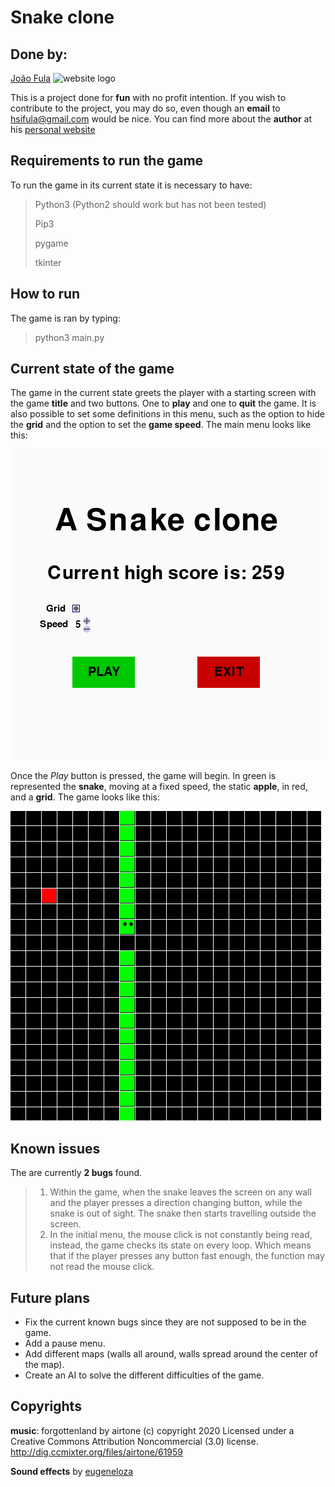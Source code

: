 # Snake clone
## Done by: 
[João Fula](joaofula.pythonanywhere.com) ![website logo](https://joaofula.pythonanywhere.com/static/portfolio/logo.png)

This is a project done for **fun** with no profit intention. If you wish to contribute to the project, you may do so, even though an **email** to [hsifula@gmail.com](hsifula@gmail.com) would be nice.
You can find more about the **author** at his [personal website](joaofula.pythonanywhere.com)

## Requirements to run the game
To run the game in its current state it is necessary to have:
> Python3 (Python2 should work but has not been tested)
>
> Pip3
>
> pygame
>
> tkinter

## How to run

The game is ran by typing:
> python3 main.py

## Current state of the game

The game in the current state greets the player with a starting screen with the game **title** and two buttons. One to **play** and one to **quit** the game. It is also possible to set some definitions in this menu, such as the option to hide the **grid** and the option to set the **game speed**.
The main menu looks like this:

![Main menu](https://github.com/JoaoFula/SnakeGame/blob/master/main_menu.png "Main menu")

Once the *Play* button is pressed, the game will begin. In green is represented the **snake**, moving at a fixed speed, the static **apple**, in red, and a **grid**.
The game looks like this:

![Game](https://github.com/JoaoFula/SnakeGame/blob/master/game.png "Game")


## Known issues
The are currently **2 bugs** found.

> 1) Within the game, when the snake leaves the screen on any wall and the player presses a direction changing button, while the snake is out of sight. The snake then starts travelling outside the screen.
> 2) In the initial menu, the mouse click is not constantly being read, instead, the game checks its state on every loop. Which means that if the player presses any button fast enough, the function may not read the mouse click. 

## Future plans
* Fix the current known bugs since they are not supposed to be in the game.
* Add a pause menu.
* Add different maps (walls all around, walls spread around the center of the map).
* Create an AI to solve the different difficulties of the game.

## Copyrights

**music**: forgottenland by airtone (c) copyright 2020 Licensed under a Creative Commons Attribution Noncommercial  (3.0) license. http://dig.ccmixter.org/files/airtone/61959 

**Sound effects** by [eugeneloza](https://github.com/eugeneloza/)